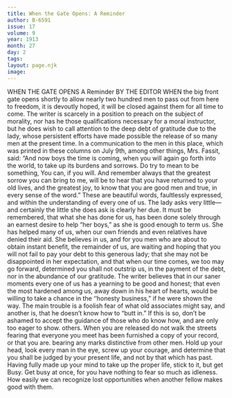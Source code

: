 ```yaml
---
title: When the Gate Opens: A Reminder
author: B-6591
issue: 17
volume: 9
year: 1913
month: 27
day: 2
tags:
layout: page.njk
image:
---
```

WHEN THE GATE OPENS    A Reminder    BY THE EDITOR    WHEN the big front gate opens shortly to allow nearly two hundred men to pass out from here to freedom, it is devoutly hoped, it will be closed against them for all time to come. The writer is scarcely in a position to preach on the subject of morality, nor has he those qualifications necessary for a moral instructor, but he does wish to call attention to the deep debt of gratitude due to the lady, whose persistent efforts have made possible the release of so many men at the present time. In a communication to the men in this place, which was printed in these columns on July 9th, among other things, Mrs. Fassit, said:    “And now boys the time is coming, when you will again go forth into the world, to take up its burdens and sorrows. Do try to mean to be something, You can, if you will. And remember always that the greatest sorrow you can bring to me, will be to hear that you have returned to your old lives, and the greatest joy, to know that you are good men and true, in every sense of the word.”    These are beautiful words, faultlessly expressed, and within the understanding of every one of us. The lady asks very little—and certainly the little she does ask is clearly her due. It must be remembered, that what she has done for us, has been done solely through an earnest desire to help “her boys,” as she is good enough to term us. She has helped many of us, when our own friends and even relatives have denied their aid. She believes in us, and for you men who are about to obtain instant benefit, the remainder of us, are waiting and hoping that you will not fail to pay your debt to this generous lady; that she may not be disappointed in her expectation, and that when our time comes, we too may go forward, determined you shall not outstrip us, in the payment of the debt, nor in the abundance of our gratitude. The writer believes that in our saner moments every one of us has a yearning to be good and honest; that even the most hardened among us, away down in his heart of hearts, would be willing to take a chance in the ‘‘honesty business,” if he were shown the way. The main trouble is a foolish fear of what old associates might say, and another is, that he doesn’t know how to “butt in.” If this is so, don’t be ashamed to accept the guidance of those who do know how, and are only too eager to show. others. When you are released do not walk the streets fearing that everyone you meet has been furnished a copy of your record, or that you are. bearing any marks distinctive from other men. Hold up your head, look every man in the eye, screw up your courage, and determine that you shall be judged by your present life, and not by that which has past. Having fully made up your mind to take up the proper life, stick to it, but get Busy. Get busy at once, for you have nothing to fear so much as idleness.       How easily we can recognize lost opportunities when another fellow makes good with them. 
